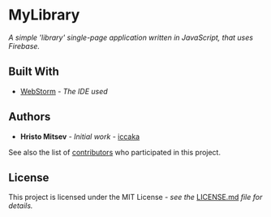 # MyLibrary

*A simple 'library' single-page application written in JavaScript, that uses Firebase.*

## Built With

* [WebStorm](https://www.jetbrains.com/webstorm/) - *The IDE used*

## Authors

* **Hristo Mitsev** - *Initial work* - [iccaka](https://github.com/iccaka)

See also the list of [contributors]() who participated in this project.

## License

This project is licensed under the MIT License - *see the* [LICENSE.md](https://github.com/iccaka/MyLibrary/blob/hideShowPages/LICENSE.md) *file for details.*

